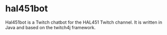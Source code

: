# hal451bot

Hal451bot is a Twitch chatbot for the HAL451 Twitch channel. It is written in Java and based on the twitch4j framework.
